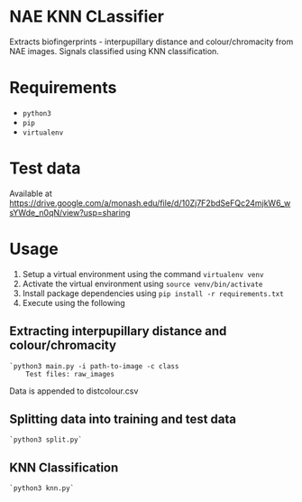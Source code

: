 # NAE KNN CLassifier
Extracts biofingerprints - interpupillary distance and colour/chromacity from NAE images. Signals classified using KNN classification.

# Requirements

* `python3`
* `pip`
* `virtualenv`

# Test data
Available at https://drive.google.com/a/monash.edu/file/d/10Zj7F2bdSeFQc24mjkW6_wsYWde_n0qN/view?usp=sharing

# Usage

1. Setup a virtual environment using the command `virtualenv venv`
2. Activate the virtual environment using `source venv/bin/activate`
3. Install package dependencies using `pip install -r requirements.txt`
4. Execute using the following

## Extracting interpupillary distance and colour/chromacity
	`python3 main.py -i path-to-image -c class
		Test files: raw_images
Data is appended to distcolour.csv

## Splitting data into training and test data
	`python3 split.py`

## KNN Classification
	`python3 knn.py`
